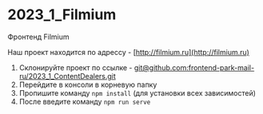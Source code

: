 # 2023_1_Filmium
Фронтенд Filmium

Наш проект находится по адрессу - [http://filmium.ru](http://filmium.ru)

1. Склонируйте проект по ссылке - [git@github.com:frontend-park-mail-ru/2023_1_ContentDealers.git](git@github.com:frontend-park-mail-ru/2023_1_ContentDealers.git)
2. Перейдите в консоли в корневую папку
3. Пропишите команду ```npm install``` (для установки всех зависимостей)
4. После введите команду ```npm run serve```
